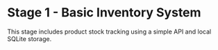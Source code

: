 # Stage 1 - Basic Inventory System
This stage includes product stock tracking using a simple API and local SQLite storage.
